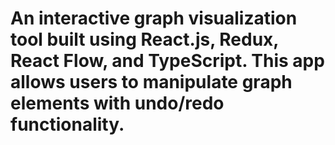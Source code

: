 # An interactive graph visualization tool built using React.js, Redux, React Flow, and TypeScript. This app allows users to manipulate graph elements with undo/redo functionality.

